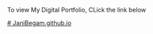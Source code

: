 To view My Digital Portfolio, CLick the link below 


[# JaniBegam.github.io](https://jani26.github.io/JaniBegam.github.io/)
